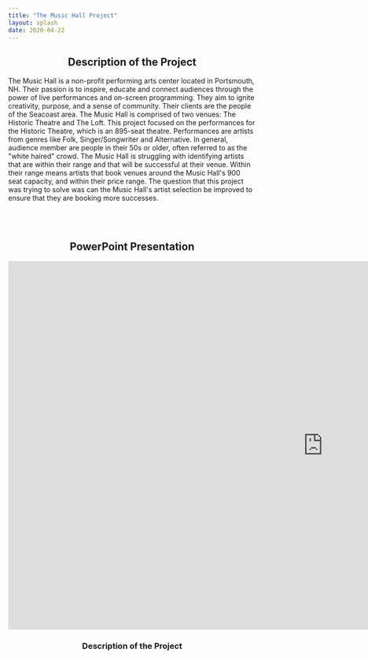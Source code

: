 ```yaml
---
title: "The Music Hall Project"
layout: splash
date: 2020-04-22
---
```

<h2><center>Description of the Project</center></h2>
<p>
  The Music Hall is a non-profit performing arts center located in Portsmouth, NH. Their passion is to inspire, educate and connect audiences through the power of live performances and on-screen programming. They aim to ignite creativity, purpose, and a sense of community. Their clients are the people of the Seacoast area. The Music Hall is comprised of two venues: The Historic Theatre and The Loft. This project focused on the performances for the Historic Theatre, which is an 895-seat theatre. Performances are artists from genres like Folk, Singer/Songwriter and Alternative. In general, audience member are people in their 50s or older, often referred to as the "white haired" crowd. The Music Hall is struggling with identifying artists that are within their range and that will be successful at their venue. Within their range means artists that book venues around the Music Hall's 900 seat capacity, and within their price range. The question that this project was trying to solve was can the Music Hall's artist selection be improved to ensure that they are booking more successes. 
</p>
<br>
<br>
<h2><center>PowerPoint Presentation</center></h2>
<iframe src="https://docs.google.com/presentation/d/e/2PACX-1vQ4esvNx_HrHxHurmV_mBkxTXrv2Jj2k3JyhAeBr3aH0hxo1h4NqflZZtNxlDfPtg/embed?start=false&loop=false&delayms=3000" frameborder="0" width="1280" height="749" allowfullscreen="true" mozallowfullscreen="true" webkitallowfullscreen="true"></iframe>

<h3><center>Description of the Project</center></h3>

